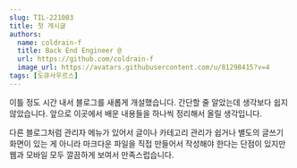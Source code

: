 ```yaml
---
slug: TIL-221003
title: 첫 게시글
authors:
  name: coldrain-f
  title: Back End Engineer @
  url: https://github.com/coldrain-f
  image_url: https://avatars.githubusercontent.com/u/81298415?v=4
tags: [도큐사우르스]
---
```


이틀 정도 시간 내서 블로그를 새롭게 개설했습니다.
간단할 줄 알았는데 생각보다 쉽지 않았습니다.
앞으로 이곳에서 배운 내용들을 하나씩 정리해서 올릴 생각입니다.

다른 블로그처럼 관리자 메뉴가 있어서 글이나 카테고리 관리가 쉽거나
별도의 글쓰기 화면이 있는 게 아니라 마크다운 파일을 직접 만들어서 작성해야 한다는 단점이 있지만
웹과 모바일 모두 깔끔하게 보여서 만족스럽습니다.

